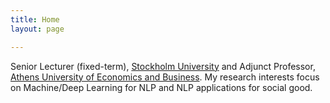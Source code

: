 ```yaml
---
title: Home
layout: page

---
```


Senior Lecturer (fixed-term), [Stockholm University](https://dsv.su.se/en/) and Adjunct Professor, [Athens University of Economics and Business](https://aueb.gr/en). My research interests focus on Machine/Deep Learning for NLP and NLP applications for social good.